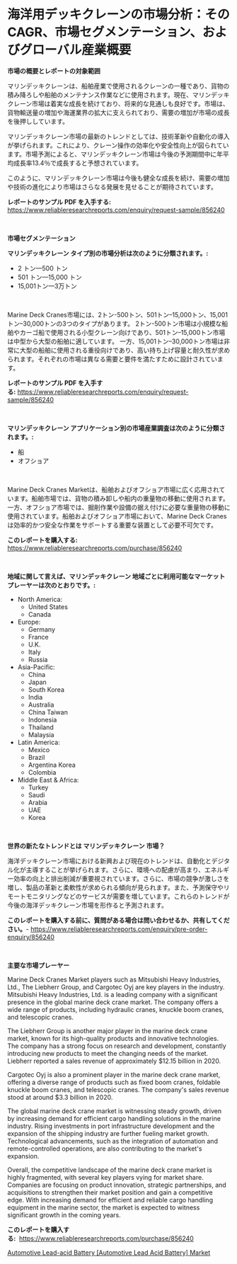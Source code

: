 <p><h1>海洋用デッキクレーンの市場分析：そのCAGR、市場セグメンテーション、およびグローバル産業概要</h1></p><p><strong>市場の概要とレポートの対象範囲</strong></p>
<p><p>マリンデッキクレーンは、船舶産業で使用されるクレーンの一種であり、貨物の積み降ろしや船舶のメンテナンス作業などに使用されます。現在、マリンデッキクレーン市場は着実な成長を続けており、将来的な見通しも良好です。市場は、貨物輸送量の増加や海運業界の拡大に支えられており、需要の増加が市場の成長を後押ししています。</p><p>マリンデッキクレーン市場の最新のトレンドとしては、技術革新や自動化の導入が挙げられます。これにより、クレーン操作の効率化や安全性向上が図られています。市場予測によると、マリンデッキクレーン市場は今後の予測期間中に年平均成長率13.4％で成長すると予想されています。</p><p>このように、マリンデッキクレーン市場は今後も健全な成長を続け、需要の増加や技術の進化により市場はさらなる発展を見せることが期待されています。</p></p>
<p><strong>レポートのサンプル PDF を入手する:</strong> <a href="https://www.reliableresearchreports.com/enquiry/request-sample/856240">https://www.reliableresearchreports.com/enquiry/request-sample/856240</a></p>
<p>&nbsp;</p>
<p><strong>市場セグメンテーション</strong></p>
<p><strong>マリンデッキクレーン タイプ別の市場分析は次のように分類されます。:</strong></p>
<p><ul><li>2 トン—500 トン</li><li>501 トン—15,000 トン</li><li>15,001トン—3万トン</li></ul></p>
<p>&nbsp;</p>
<p><p>Marine Deck Cranes市場には、2トン-500トン、501トン–15,000トン、15,001トン–30,000トンの3つのタイプがあります。 2トン-500トン市場は小規模な船舶やカーゴ船で使用される小型クレーン向けであり、501トン–15,000トン市場は中型から大型の船舶に適しています。 一方、15,001トン–30,000トン市場は非常に大型の船舶に使用される重役向けであり、高い持ち上げ容量と耐久性が求められます。それぞれの市場は異なる需要と要件を満たすために設計されています。</p></p>
<p><strong>レポートのサンプル PDF を入手する:</strong>&nbsp;<a href="https://www.reliableresearchreports.com/enquiry/request-sample/856240">https://www.reliableresearchreports.com/enquiry/request-sample/856240</a></p>
<p>&nbsp;</p>
<p><strong> マリンデッキクレーン アプリケーション別の市場産業調査は次のように分類されます。:</strong></p>
<p><ul><li>船</li><li>オフショア</li></ul></p>
<p>&nbsp;</p>
<p><p>Marine Deck Cranes Marketは、船舶およびオフショア市場に広く応用されています。船舶市場では、貨物の積み卸しや船内の重量物の移動に使用されます。一方、オフショア市場では、掘削作業や設備の据え付けに必要な重量物の移動に使用されています。船舶およびオフショア市場において、Marine Deck Cranesは効率的かつ安全な作業をサポートする重要な装置として必要不可欠です。</p></p>
<p><strong>このレポートを購入する:</strong>&nbsp; <a href="https://www.reliableresearchreports.com/purchase/856240">https://www.reliableresearchreports.com/purchase/856240</a></p>
<p>&nbsp;</p>
<p><strong>地域に関して言えば、マリンデッキクレーン 地域ごとに利用可能なマーケットプレーヤーは次のとおりです。:</strong></p>
<p><ul>
    <li>
        North America:
        <ul>
            <li>United States</li>
            <li>Canada</li>
        </ul>
    </li>
    <li>
        Europe:
        <ul>
            <li>Germany</li>
            <li>France</li>
            <li>U.K.</li>
            <li>Italy</li>
            <li>Russia</li>
        </ul>
    </li>
    <li>
        Asia-Pacific:
        <ul>
            <li>China</li>
            <li>Japan</li>
            <li>South Korea</li>
            <li>India</li>
            <li>Australia</li>
            <li>China Taiwan</li>
            <li>Indonesia</li>
            <li>Thailand</li>
            <li>Malaysia</li>
        </ul>
    </li>
    <li>
        Latin America:
        <ul>
            <li>Mexico</li>
            <li>Brazil</li>
            <li>Argentina Korea</li>
            <li>Colombia</li>
        </ul>
    </li>
    <li>
        Middle East & Africa:
        <ul>
            <li>Turkey</li>
            <li>Saudi</li>
            <li>Arabia</li>
            <li>UAE</li>
            <li>Korea</li>
        </ul>
    </li>
    </ul></p>
<p>&nbsp;</p>
<p><strong>世界の新たなトレンドとは マリンデッキクレーン 市場？</strong></p>
<p><p>海洋デッキクレーン市場における新興および現在のトレンドは、自動化とデジタル化が主導することが挙げられます。さらに、環境への配慮が高まり、エネルギー効率の向上と排出削減が重要視されています。さらに、市場の競争が激しさを増し、製品の革新と柔軟性が求められる傾向が見られます。また、予測保守やリモートモニタリングなどのサービスが需要を増しています。これらのトレンドが今後の海洋デッキクレーン市場を形作ると予測されます。</p></p>
<p><strong>このレポートを購入する前に、質問がある場合は問い合わせるか、共有してください。</strong>- <a href="https://www.reliableresearchreports.com/enquiry/pre-order-enquiry/856240">https://www.reliableresearchreports.com/enquiry/pre-order-enquiry/856240</a></p>
<p>&nbsp;</p>
<p><strong>主要な市場プレーヤー</strong></p>
<p><p>Marine Deck Cranes Market players such as Mitsubishi Heavy Industries, Ltd., The Liebherr Group, and Cargotec Oyj are key players in the industry. Mitsubishi Heavy Industries, Ltd. is a leading company with a significant presence in the global marine deck crane market. The company offers a wide range of products, including hydraulic cranes, knuckle boom cranes, and telescopic cranes.</p><p>The Liebherr Group is another major player in the marine deck crane market, known for its high-quality products and innovative technologies. The company has a strong focus on research and development, constantly introducing new products to meet the changing needs of the market. Liebherr reported a sales revenue of approximately $12.15 billion in 2020.</p><p>Cargotec Oyj is also a prominent player in the marine deck crane market, offering a diverse range of products such as fixed boom cranes, foldable knuckle boom cranes, and telescopic cranes. The company's sales revenue stood at around $3.3 billion in 2020.</p><p>The global marine deck crane market is witnessing steady growth, driven by increasing demand for efficient cargo handling solutions in the marine industry. Rising investments in port infrastructure development and the expansion of the shipping industry are further fueling market growth. Technological advancements, such as the integration of automation and remote-controlled operations, are also contributing to the market's expansion.</p><p>Overall, the competitive landscape of the marine deck crane market is highly fragmented, with several key players vying for market share. Companies are focusing on product innovation, strategic partnerships, and acquisitions to strengthen their market position and gain a competitive edge. With increasing demand for efficient and reliable cargo handling equipment in the marine sector, the market is expected to witness significant growth in the coming years.</p></p>
<p><strong>このレポートを購入する:</strong>&nbsp;&nbsp;<a href="https://www.reliableresearchreports.com/purchase/856240">https://www.reliableresearchreports.com/purchase/856240</a></p>
<p><p><a href="https://metal-farmhouse-e95.notion.site/Automotive-Lead-acid-Battery-Automotive-Lead-Acid-Battery-Market-Share-Market-New-Trends-Analysi-d9b362725a204958bffd399bb36f3438">Automotive Lead-acid Battery [Automotive Lead Acid Battery] Market</a></p></p>